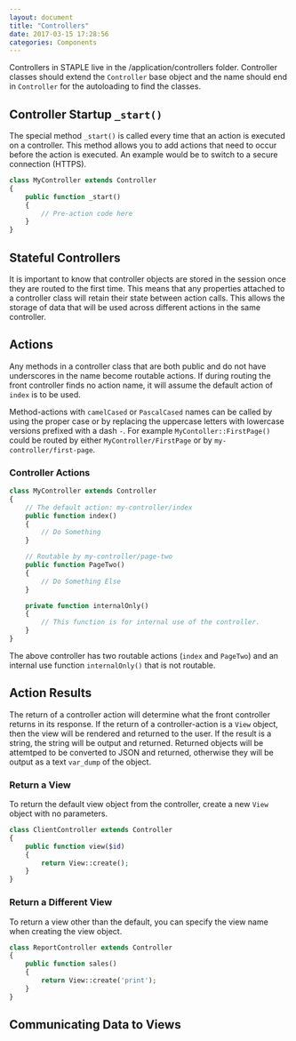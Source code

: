 ```yaml
---
layout: document
title: "Controllers"
date: 2017-03-15 17:28:56
categories: Components
---
```


Controllers in STAPLE live in the /application/controllers folder. Controller
classes should extend the `Controller` base object and the name should end
in `Controller` for the autoloading to find the classes.

## Controller Startup `_start()`

The special method `_start()` is called every time that an action is executed
on a controller. This method allows you to add actions that need to occur
before the action is executed. An example would be to switch to a secure
connection (HTTPS).

```php
class MyController extends Controller
{
    public function _start()
    {
        // Pre-action code here
    }
}
```

## Stateful Controllers

It is important to know that controller objects are stored in the session
once they are routed to the first time. This means that any properties
attached to a controller class will retain their state between action calls.
This allows the storage of data that will be used across different actions
in the same controller.

## Actions

Any methods in a controller class that are both public and do not have
underscores in the name become routable actions. If during routing the
front controller finds no action name, it will assume the default action
of `index` is to be used.

Method-actions with `camelCased` or `PascalCased` names can be called by
using the proper case or by replacing the uppercase letters with lowercase
versions prefixed with a dash `-`. For example `MyContoller::FirstPage()`
could be routed by either `MyController/FirstPage` or by `my-controller/first-page`.

### Controller Actions

```php
class MyController extends Controller
{
    // The default action: my-controller/index
    public function index()
    {
        // Do Something
    }

    // Routable by my-controller/page-two
    public function PageTwo()
    {
        // Do Something Else
    }

    private function internalOnly()
    {
        // This function is for internal use of the controller.
    }
}
```

The above controller has two routable actions (`index` and `PageTwo`) and
an internal use function `internalOnly()` that is not routable.

## Action Results

The return of a controller action will determine what the front controller
returns in its response. If the return of a controller-action is a `View`
object, then the view will be rendered and returned to the user. If the
result is a string, the string will be output and returned. Returned objects
will be attemtped to be converted to JSON and returned, otherwise they
will be output as a text `var_dump` of the object.

### Return a View

To return the default view object from the controller, create a new `View`
object with no parameters.

```php
class ClientController extends Controller
{
    public function view($id)
    {
        return View::create();
    }
}
```

### Return a Different View

To return a view other than the default, you can specify the view name when
creating the view object.

```php
class ReportController extends Controller
{
    public function sales()
    {
        return View::create('print');
    }
}
```

## Communicating Data to Views
